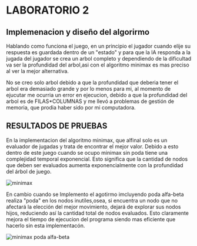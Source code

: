 # LABORATORIO 2

## Implemenacion y diseño del algorirmo

Hablando como funciona el juego, en un principio el jugador cuando elije su respuesta es guardada dentro de un "estado" y para que la IA responda a la jugada del jugador se crea un arbol completo y dependiendo de la dificultad va ser la profundidad del arbol,asi con el algoritmo minimax es mas preciso al ver la mejor alternativa.

No se creo solo arbol debido a que la profundidad que deberia tener el arbol era demasiado grande y por lo menos para mi, al momento de ejucutar me ocurria un error en ejecucion, debido a que la profundidad del arbol es de FILAS*COLUMNAS y me llevó a problemas de gestión de memoria, que prodia haber sido por mi computadora.



## RESULTADOS DE PRUEBAS 

En la implementacion del algoritmo minimax, que alfinal solo es un evaluador de jugadas y trata de encontrar el mejor valor. Debido a esto dentro de este juego cuando se ocupo minimax sin poda tiene una complejidad temporal exponencial. Esto significa que la cantidad de nodos que deben ser evaluados aumenta exponencialmente con la profundidad del árbol de juego.

<img src="https://users.dcc.uchile.cl/~jegger/memoria/images/minimax.gif" alt="minimax">


En cambio cuando se Implemento el agotirmo imcluyendo poda alfa-beta realiza "poda" en los nodos inutiles,osea, si  encuentra un nodo que no afectará la elección del mejor movimiento, dejará de explorar sus nodos hijos, reduciendo así la cantidad total de nodos evaluados. Esto claramente mejora el tiempo de ejecucion del programa siendo mas eficiente que hacerlo sin esta implementacón.

<img src="https://upload.wikimedia.org/wikipedia/commons/thumb/9/91/AB_pruning.svg/1920px-AB_pruning.svg.png" alt="minimax poda alfa-beta">